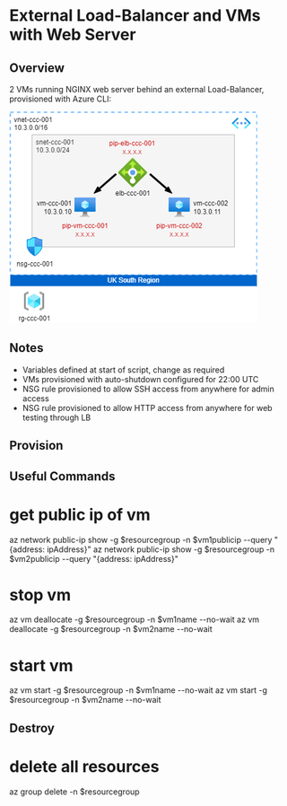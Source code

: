 # External Load-Balancer and VMs with Web Server

## Overview

2 VMs running NGINX web server behind an external Load-Balancer, provisioned with Azure CLI:

![](external-lb-and-vms.png)

## Notes

* Variables defined at start of script, change as required
* VMs provisioned with auto-shutdown configured for 22:00 UTC
* NSG rule provisioned to allow SSH access from anywhere for admin access
* NSG rule provisioned to allow HTTP access from anywhere for web testing through LB

## Provision

## Useful Commands

# get public ip of vm
az network public-ip show -g $resourcegroup -n $vm1publicip --query "{address: ipAddress}"
az network public-ip show -g $resourcegroup -n $vm2publicip --query "{address: ipAddress}"

# stop vm
az vm deallocate -g $resourcegroup -n $vm1name --no-wait
az vm deallocate -g $resourcegroup -n $vm2name --no-wait

# start vm
az vm start -g $resourcegroup -n $vm1name --no-wait
az vm start -g $resourcegroup -n $vm2name --no-wait

## Destroy

# delete all resources
az group delete -n $resourcegroup


